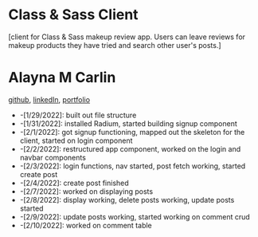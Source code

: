 # Class & Sass Client
[client for Class & Sass makeup review app. Users can leave reviews for makeup products they have tried and search other user's posts.]

# Alayna M Carlin
[github](https://github.com/AlaynaCarlin), [linkedIn](https://www.linkedin.com/in/alayna-carlin-865326221/), [portfolio](https://github.com/AlaynaCarlin/AlaynaCarlin.github.io.git)
 
* -[1/29/2022]: built out file structure
* -[1/31/2022]: installed Radium, started building signup component
* -[2/1/2022]: got signup functioning, mapped out the skeleton for the client, started on login component
* -[2/2/2022]: restructured app component, worked on the login and navbar components 
* -[2/3/2022]: login functions, nav started, post fetch working, started create post
* -[2/4/2022]: create post finished
* -[2/7/2022]: worked on displaying posts
* -[2/8/2022]: display working, delete posts working, update posts started
* -[2/9/2022]: update posts working, started working on comment crud
* -[2/10/2022]: worked on comment table 


